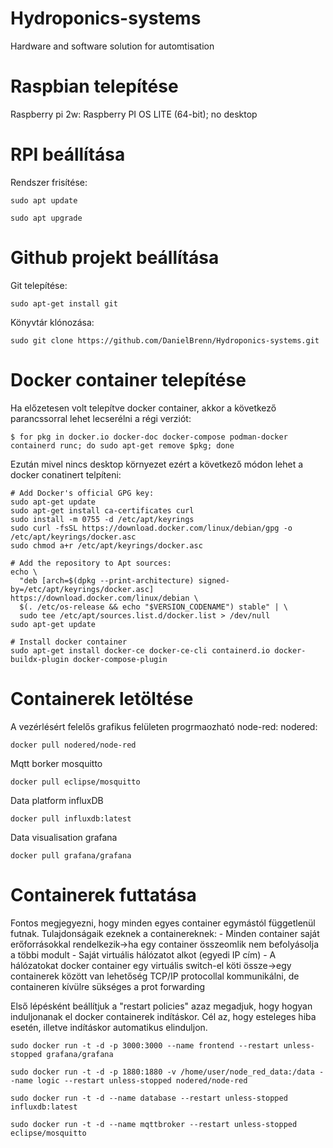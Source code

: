 # Hydroponics-systems
Hardware and software solution for automtisation 


# Raspbian telepítése
Raspberry pi 2w: Raspberry PI OS LITE (64-bit); no desktop

# RPI beállítása
Rendszer frisítése:
```console
sudo apt update
```
```console
sudo apt upgrade
```
# Github projekt beállítása
Git telepítése: 
```console
sudo apt-get install git
```
Könyvtár klónozása:
```console
sudo git clone https://github.com/DanielBrenn/Hydroponics-systems.git
```


#  Docker container telepítése
Ha előzetesen volt telepítve docker container, akkor a következő parancssorral lehet lecserélni a régi verziót:

```console
$ for pkg in docker.io docker-doc docker-compose podman-docker containerd runc; do sudo apt-get remove $pkg; done
```
Ezután mivel nincs desktop környezet ezért a következő módon lehet a docker conatinert telpíteni:

```console
# Add Docker's official GPG key:
sudo apt-get update
sudo apt-get install ca-certificates curl
sudo install -m 0755 -d /etc/apt/keyrings
sudo curl -fsSL https://download.docker.com/linux/debian/gpg -o /etc/apt/keyrings/docker.asc
sudo chmod a+r /etc/apt/keyrings/docker.asc
```

```console
# Add the repository to Apt sources:
echo \
  "deb [arch=$(dpkg --print-architecture) signed-by=/etc/apt/keyrings/docker.asc] https://download.docker.com/linux/debian \
  $(. /etc/os-release && echo "$VERSION_CODENAME") stable" | \
  sudo tee /etc/apt/sources.list.d/docker.list > /dev/null
sudo apt-get update
```

```console
# Install docker container
sudo apt-get install docker-ce docker-ce-cli containerd.io docker-buildx-plugin docker-compose-plugin
```
# Containerek letöltése

A vezérlésért felelős grafikus felületen progrmaozható node-red:
nodered:
```console
docker pull nodered/node-red
```

Mqtt borker 
mosquitto
```console
docker pull eclipse/mosquitto
```

Data platform
influxDB
```console
docker pull influxdb:latest
```
Data visualisation
grafana
```console
docker pull grafana/grafana
```
# Containerek futtatása
Fontos megjegyezni, hogy minden egyes container egymástól függetlenül futnak.
  Tulajdonságaik ezeknek a containereknek:
    - Minden container saját erőforrásokkal rendelkezik->ha egy container összeomlik nem befolyásolja a többi modult
    - Saját virtuális hálózatot alkot (egyedi IP cím)
    - A hálózatokat docker container egy virtuális switch-el köti össze->egy containerek között van lehetőség TCP/IP protocollal kommunikálni, de containeren kívülre sükséges a prot forwarding 

Első lépésként beállítjuk a "restart policies" azaz megadjuk, hogy hogyan induljonanak el docker containerek indításkor. Cél az, hogy esteleges hiba esetén, illetve indításkor automatikus elinduljon.

```console
sudo docker run -t -d -p 3000:3000 --name frontend --restart unless-stopped grafana/grafana
```

```console
sudo docker run -t -d -p 1880:1880 -v /home/user/node_red_data:/data --name logic --restart unless-stopped nodered/node-red
```

```console
sudo docker run -t -d --name database --restart unless-stopped influxdb:latest
```

```console
sudo docker run -t -d --name mqttbroker --restart unless-stopped eclipse/mosquitto
```
